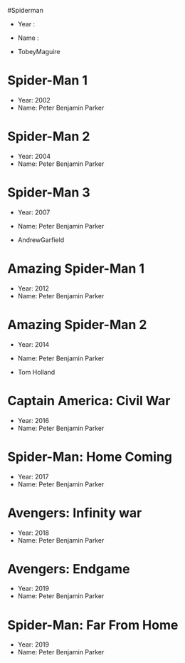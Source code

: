 #Spiderman
- Year :
- Name :

- TobeyMaguire
# Spider-Man 1
- Year: 2002
- Name: Peter Benjamin Parker
# Spider-Man 2
- Year: 2004
- Name: Peter Benjamin Parker
# Spider-Man 3
- Year: 2007
- Name: Peter Benjamin Parker

- AndrewGarfield
# Amazing Spider-Man 1
- Year: 2012
- Name: Peter Benjamin Parker
# Amazing Spider-Man 2
- Year: 2014
- Name: Peter Benjamin Parker

- Tom Holland
# Captain America: Civil War
- Year: 2016
- Name: Peter Benjamin Parker
# Spider-Man: Home Coming
- Year: 2017
- Name: Peter Benjamin Parker
# Avengers: Infinity war
- Year: 2018
- Name: Peter Benjamin Parker
# Avengers: Endgame
- Year: 2019
- Name: Peter Benjamin Parker
# Spider-Man: Far From Home
- Year: 2019
- Name: Peter Benjamin Parker

